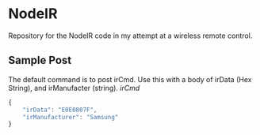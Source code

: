 # NodeIR

Repository for the NodeIR code in my attempt at a wireless remote control.

## Sample Post

The default command is to post irCmd.  Use this with a body of irData (Hex String), and irManufacter (string).
*irCmd*
```javascript
{
    "irData": "E0E0807F",
    "irManufacturer": "Samsung"
}
```
